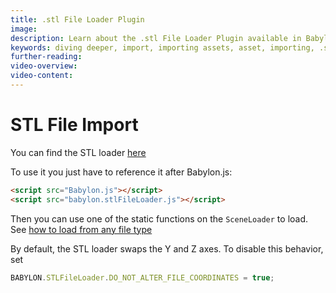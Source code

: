 ```yaml
---
title: .stl File Loader Plugin
image:
description: Learn about the .stl File Loader Plugin available in Babylon.js.
keywords: diving deeper, import, importing assets, asset, importing, .stl, stl
further-reading:
video-overview:
video-content:
---
```


# STL File Import

You can find the STL loader [here](https://cdn.babylonjs.com/loaders/babylon.stlFileLoader.js)

To use it you just have to reference it after Babylon.js:

```html
<script src="Babylon.js"></script>
<script src="babylon.stlFileLoader.js"></script>
```

Then you can use one of the static functions on the `SceneLoader` to load.
See [how to load from any file type](/features/divingDeeper/importers/loadingFileTypes)

By default, the STL loader swaps the Y and Z axes. To disable this behavior,
set

```javascript
BABYLON.STLFileLoader.DO_NOT_ALTER_FILE_COORDINATES = true;
```

